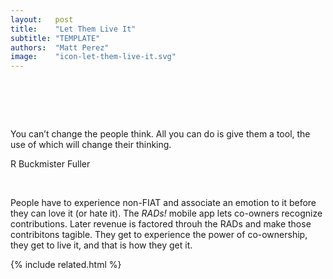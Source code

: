 ```yaml
---
layout:   post
title:    "Let Them Live It"
subtitle: "TEMPLATE"
authors:  "Matt Perez"
image:    "icon-let-them-live-it.svg"
---
```


<div style="display:none;">
 <p>People have to experience non-<span class='_paradigm'>FIAT</span> and associate an emotion to it before they can love it.</p>
</div>

<h1>&nbsp;</h1>
  <div class="_center">
   <div class="_citation">
    <p>You can&rsquo;t change the people think. All you can do is give them a tool, the use of which will change their thinking.</p>
    <p id="_signature">R Buckmister Fuller</p>
   </div>
  </div>
 <p>&nbsp;</p> 
 <p>People have to experience non-<span class='_paradigm'>FIAT</span> and associate an emotion to it before they can love it (or hate it). The <em><span class='_paradigm'>RAD</span>s!</em> mobile app lets co-owners recognize contributions. Later revenue is factored throuh the <span class='_paradigm'>RAD</span>s and make those contribitons tagible. They get to experience the power of co-ownership, they get to live it, and that is how they get it.</p>

{% include related.html %}